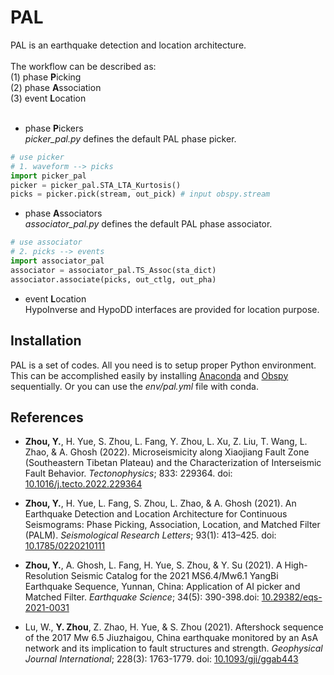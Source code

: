 # PAL

PAL is an earthquake detection and location architecture. <br>
<br>
The workflow can be described as: <br>
(1) phase **P**icking <br>
(2) phase **A**ssociation <br>
(3) event **L**ocation <br>
<br>
* phase **P**ickers  
*picker_pal.py* defines the default PAL phase picker. 
```python
# use picker
# 1. waveform --> picks
import picker_pal
picker = picker_pal.STA_LTA_Kurtosis()
picks = picker.pick(stream, out_pick) # input obspy.stream
```
  
* phase **A**ssociators  
*associator_pal.py* defines the default PAL phase associator.
```python
# use associator
# 2. picks --> events
import associator_pal
associator = associator_pal.TS_Assoc(sta_dict)
associator.associate(picks, out_ctlg, out_pha)
```

* event **L**ocation <br>
HypoInverse and HypoDD interfaces are provided for location purpose. <br>

## Installation

PAL is a set of codes. All you need is to setup proper Python environment. This can be accomplished easily by installing [Anaconda](https://www.anaconda.com/products/individual#Downloads) and [Obspy](https://github.com/obspy/obspy/wiki/Installation-via-Anaconda) sequentially. Or you can use the *env/pal.yml* file with conda. <br>

## References

- **Zhou, Y.**, H. Yue, S. Zhou, L. Fang, Y. Zhou, L. Xu, Z. Liu, T. Wang, L. Zhao, & A. Ghosh (2022). Microseismicity along Xiaojiang Fault Zone (Southeastern Tibetan Plateau) and the Characterization of Interseismic Fault Behavior. *Tectonophysics*; 833: 229364. doi: [10.1016/j.tecto.2022.229364](https://doi.org/10.1016/j.tecto.2022.229364)  

- **Zhou, Y.**, H. Yue, L. Fang, S. Zhou, L. Zhao, & A. Ghosh (2021). An Earthquake Detection and Location Architecture for Continuous Seismograms: Phase Picking, Association, Location, and Matched Filter (PALM). *Seismological Research Letters*; 93(1): 413–425. doi: [10.1785/0220210111](https://doi.org/10.1785/0220210111)  

- **Zhou, Y.**, A. Ghosh, L. Fang, H. Yue, S. Zhou, & Y. Su (2021). A High-Resolution Seismic Catalog for the 2021 MS6.4/Mw6.1 YangBi Earthquake Sequence, Yunnan, China: Application of AI picker and Matched Filter. *Earthquake Science*; 34(5): 390-398.doi: [10.29382/eqs-2021-0031](https://doi.org/10.29382/eqs-2021-0031)  

- Lu, W., **Y. Zhou**, Z. Zhao, H. Yue, & S. Zhou (2021). Aftershock sequence of the 2017 Mw 6.5 Jiuzhaigou, China earthquake monitored by an AsA network and its implication to fault structures and strength. *Geophysical Journal International*; 228(3): 1763-1779. doi: [10.1093/gji/ggab443](https://doi.org/10.1093/gji/ggab443)  
